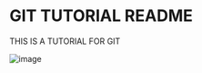 # GIT TUTORIAL README

THIS IS A TUTORIAL FOR GIT 

![image](https://cdn.pixabay.com/photo/2024/03/27/17/23/ai-generated-8659546_1280.jpg)